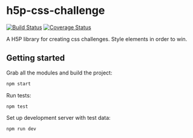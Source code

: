 # h5p-css-challenge

[![Build Status](https://travis-ci.org/h5p/h5p-css-challenge.svg?branch=master)](https://travis-ci.org/h5p/h5p-css-challenge) [![Coverage Status](https://coveralls.io/repos/github/h5p/h5p-css-challenge/badge.svg?branch=master)](https://coveralls.io/github/h5p/h5p-css-challenge?branch=master)

A H5P library for creating css challenges.
Style elements in order to win.

## Getting started

Grab all the modules and build the project:
```javascript
npm start
```

Run tests:
```javscript
npm test
```

Set up development server with test data:
```javascript
npm run dev
```
